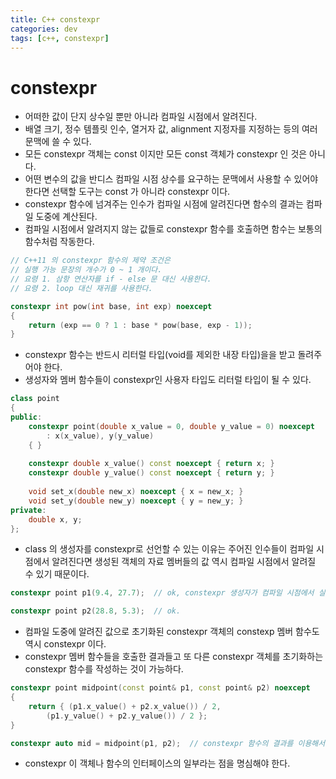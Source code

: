 ```yaml
---
title: C++ constexpr
categories: dev
tags: [c++, constexpr]
---
```


# constexpr
 - 어떠한 값이 단지 상수일 뿐만 아니라 컴파일 시점에서 알려진다.
 - 배열 크기, 정수 템플릿 인수, 열거자 값, alignment 지정자를 지정하는 등의 여러 문맥에 쓸 수 있다.
 - 모든 constexpr 객체는 const 이지만 모든 const 객체가 constexpr 인 것은 아니다. 
 - 어떤 변수의 값을 반디스 컴파일 시점 상수를 요구하는 문맥에서 사용할 수 있어야 한다면 선택할 도구는 const 가 아니라 constexpr 이다.
 - constexpr 함수에 넘겨주는 인수가 컴파일 시점에 알려진다면 함수의 결과는 컴파일 도중에 계산된다.
 - 컴파일 시점에서 알려지지 않는 값들로 constexpr 함수를 호출하면 함수는 보통의 함수처럼 작동한다. 
 
```c++
// C++11 의 constexpr 함수의 제약 조건은 
// 실행 가능 문장의 개수가 0 ~ 1 개이다. 
// 요령 1. 삼항 연산자를 if - else 문 대신 사용한다.
// 요령 2. loop 대신 재귀를 사용한다.

constexpr int pow(int base, int exp) noexcept
{
	return (exp == 0 ? 1 : base * pow(base, exp - 1));
}
```

 - constexpr 함수는 반드시 리터럴 타입(void를 제외한 내장 타입)을을 받고 돌려주어야 한다.
 - 생성자와 멤버 함수들이 constexpr인 사용자 타입도 리터럴 타입이 될 수 있다.
 
```c++
class point
{
public:
	constexpr point(double x_value = 0, double y_value = 0) noexcept
		: x(x_value), y(y_value)
	{ }
	
	constexpr double x_value() const noexcept { return x; }
	constexpr double y_value() const noexcept { return y; }
	
	void set_x(double new_x) noexcept { x = new_x; }
	void set_y(double new_y) noexcept { y = new_y; }
private:
	double x, y;
};
```

 - class 의 생성자를 constexpr로 선언할 수 있는 이유는 주어진 인수들이 컴파일 시점에서 알려진다면 생성된 객체의 자료 멤버들의 값 역시 컴파일 시점에서 알려질 수 있기 때문이다. 
 
```c++
constexpr point p1(9.4, 27.7);	// ok, constexpr 생성자가 컴파일 시점에서 실행됨.

constexpr point p2(28.8, 5.3);	// ok. 
```

 - 컴파일 도중에 알려진 값으로 초기화된 constexpr 객체의 constexp 멤버 함수도 역시 constexpr 이다.
 - constexpr 멤버 함수들을 호출한 결과들고 또 다른 constexpr 객체를 초기화하는 constexpr 함수를 작성하는 것이 가능하다.
 
```c++
constexpr point midpoint(const point& p1, const point& p2) noexcept
{
	return { (p1.x_value() + p2.x_value()) / 2,
		(p1.y_value() + p2.y_value()) / 2 };
}

constexpr auto mid = midpoint(p1, p2);	// constexpr 함수의 결과를 이용해서 constexpr 객체를 초기화한다.
```

 - constexpr 이 객체나 함수의 인터페이스의 일부라는 점을 명심해야 한다. 
